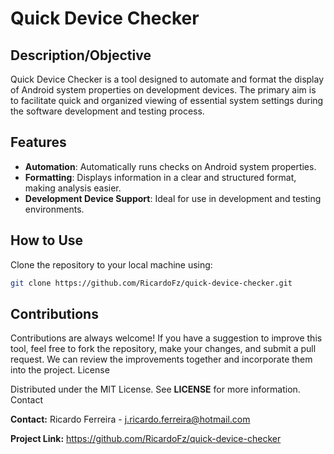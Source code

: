 # Quick Device Checker

## Description/Objective

Quick Device Checker is a tool designed to automate and format the display of Android system properties on development devices. The primary aim is to facilitate quick and organized viewing of essential system settings during the software development and testing process.

## Features

- **Automation**: Automatically runs checks on Android system properties.
- **Formatting**: Displays information in a clear and structured format, making analysis easier.
- **Development Device Support**: Ideal for use in development and testing environments.

## How to Use

Clone the repository to your local machine using:

```bash
git clone https://github.com/RicardoFz/quick-device-checker.git
```

## Contributions

Contributions are always welcome! If you have a suggestion to improve this tool, feel free to fork the repository, make your changes, and submit a pull request. We can review the improvements together and incorporate them into the project.
License

Distributed under the MIT License. See **LICENSE** for more information.
Contact

**Contact:** Ricardo Ferreira - j.ricardo.ferreira@hotmail.com

**Project Link:** https://github.com/RicardoFz/quick-device-checker
